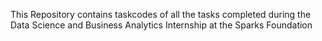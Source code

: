 
This Repository contains taskcodes of all the tasks completed during the Data Science and Business Analytics Internship at the Sparks Foundation
